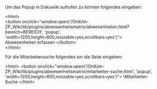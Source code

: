Um das Popup in Dokuwiki aufrufen zu können folgendes eingeben:

\<html>\
  \<button onclick="window.open('/OrdUm-ZP_Wiki/lib/plugins/abwesenheitsmatrix/abwesenheiten.html?bereich=BEREICH', 'popup', 'width=1200,height=800,resizable=yes,scrollbars=yes')">\
   Abwesenheiten erfassen
  \</button>\
\</html>

Für die Mitarbeitersuche folgendes ein die Seite eingeben:

\<html>
\<button onclick="window.open('/OrdUm-ZP_Wiki/lib/plugins/abwesenheitsmatrix/mitarbeiter-suche.html', 'popup', 'width=1200,height=800,resizable=yes,scrollbars=yes')">
\Mitarbeiter-Suche </button>
\</html>
